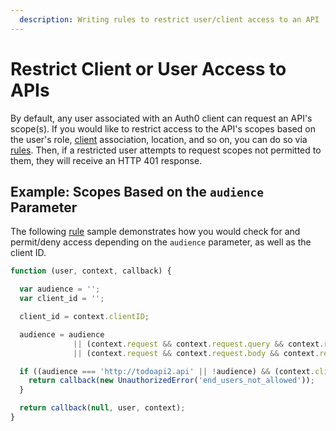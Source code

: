 ```yaml
---
  description: Writing rules to restrict user/client access to an API
---
```


# Restrict Client or User Access to APIs

By default, any user associated with an Auth0 client can request an API's scope(s). If you would like to restrict access to the API's scopes based on the user's role, [client](/clients) association, location, and so on, you can do so via [rules](/rules). Then, if a restricted user attempts to request scopes not permitted to them, they will receive an HTTP 401 response.

## Example: Scopes Based on the `audience` Parameter

The following [rule](/rules) sample demonstrates how you would check for and permit/deny access depending on the `audience` parameter, as well as the client ID.

```js
function (user, context, callback) {

  var audience = '';
  var client_id = '';

  client_id = context.clientID;

  audience = audience
              || (context.request && context.request.query && context.request.query.audience)
              || (context.request && context.request.body && context.request.body.audience);

  if ((audience === 'http://todoapi2.api' || !audience) && (context.clientID === 'CLIENT_ID')) {
    return callback(new UnauthorizedError('end_users_not_allowed'));
  }

  return callback(null, user, context);
}
```
